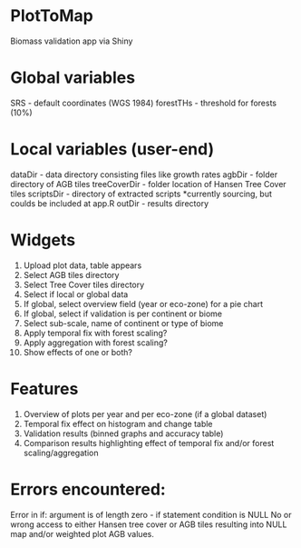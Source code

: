 # PlotToMap
Biomass validation app via Shiny


# Global variables
SRS - default coordinates (WGS 1984)
forestTHs - threshold for forests (10%)

# Local variables (user-end)
dataDir - data directory consisting files like growth rates 
agbDir -  folder directory of AGB tiles
treeCoverDir - folder location of Hansen Tree Cover tiles
scriptsDir - directory of extracted scripts *currently sourcing, but coulds be included at app.R
outDir - results directory

# Widgets
1. Upload plot data, table appears
2. Select AGB tiles directory
3. Select Tree Cover tiles directory
4. Select if local or global data
5. If global, select overview field (year or eco-zone) for a pie chart
6. If global, select if validation is per continent or biome
7. Select sub-scale, name of continent or type of biome
8. Apply temporal fix with forest scaling?
9. Apply aggregation with forest scaling?
10. Show effects of one or both?

# Features
1. Overview of plots per year and per eco-zone (if a global dataset)
2. Temporal fix effect on histogram and change table
3. Validation results (binned graphs and accuracy table)
4. Comparison results highlighting effect of temporal fix and/or forest scaling/aggregation

# Errors encountered:
Error in if: argument is of length zero - if statement condition is NULL
No or wrong access to either Hansen tree cover or AGB tiles resulting into NULL map and/or weighted plot AGB values. 
